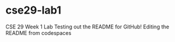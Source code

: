 # cse29-lab1
CSE 29 Week 1 Lab
Testing out the README for GitHub!
Editing the README from codespaces